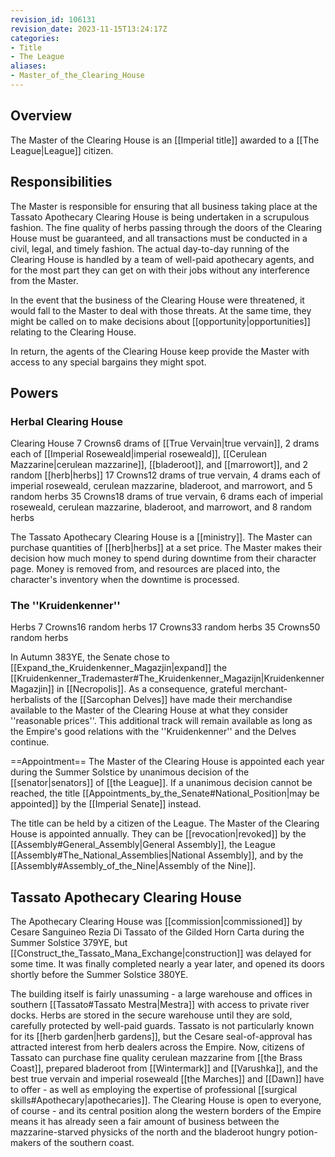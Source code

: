```yaml
---
revision_id: 106131
revision_date: 2023-11-15T13:24:17Z
categories:
- Title
- The League
aliases:
- Master_of_the_Clearing_House
---
```


## Overview
The Master of the Clearing House is an [[Imperial title]] awarded to a [[The League|League]] citizen. 
## Responsibilities
The Master is responsible for ensuring that all business taking place at the Tassato Apothecary Clearing House is being undertaken in a scrupulous fashion. The fine quality of herbs passing through the doors of the Clearing House must be guaranteed, and all transactions must be conducted in a civil, legal, and timely fashion. The actual day-to-day running of the Clearing House is handled by a team of well-paid apothecary agents, and for the most part they can get on with their jobs without any interference from the Master. 

In the event that the business of the Clearing House were threatened, it would fall to the Master to deal with those threats. At the same time, they might be called on to make decisions about [[opportunity|opportunities]] relating to the Clearing House. 

In return, the agents of the Clearing House keep provide the Master with access to any special bargains they might spot.

## Powers
### Herbal Clearing House

Clearing House
7 Crowns6 drams of [[True Vervain|true vervain]], 2 drams each of [[Imperial Roseweald|imperial roseweald]], [[Cerulean Mazzarine|cerulean mazzarine]], [[bladeroot]], and [[marrowort]], and 2 random [[herb|herbs]]
17 Crowns12 drams of true vervain, 4 drams each of imperial roseweald, cerulean mazzarine, bladeroot, and marrowort, and 5 random herbs
35 Crowns18 drams of true vervain, 6 drams each of imperial roseweald, cerulean mazzarine, bladeroot, and marrowort, and 8 random herbs


The Tassato Apothecary Clearing House is a [[ministry]]. The Master can purchase quantities of [[herb|herbs]] at a set price. The Master makes their decision how much money to spend during downtime from their character page. Money is removed from, and resources are placed into, the character's inventory when the downtime is processed.
### The ''Kruidenkenner''

Herbs
7 Crowns16 random herbs
17 Crowns33 random herbs
35 Crowns50 random herbs

In Autumn 383YE, the Senate chose to [[Expand_the_Kruidenkenner_Magazjin|expand]] the [[Kruidenkenner_Trademaster#The_Kruidenkenner_Magazijn|Kruidenkenner Magazjin]] in [[Necropolis]]. As a consequence, grateful merchant-herbalists of the [[Sarcophan Delves]] have made their merchandise available to the Master of the Clearing House at what they consider ''reasonable prices''. This additional track will remain available as long as the Empire's good relations with the ''Kruidenkenner'' and the Delves continue.

==Appointment== 
The Master of the Clearing House is appointed each year during the Summer Solstice by unanimous decision of the [[senator|senators]] of [[the League]]. If a unanimous decision cannot be reached, the title [[Appointments_by_the_Senate#National_Position|may be appointed]] by the [[Imperial Senate]] instead. 

The title can be held by a citizen of the League. The Master of the Clearing House is appointed annually. They can be [[revocation|revoked]] by the [[Assembly#General_Assembly|General Assembly]], the League [[Assembly#The_National_Assemblies|National Assembly]], and by the [[Assembly#Assembly_of_the_Nine|Assembly of the Nine]]. 
## Tassato Apothecary Clearing House
The Apothecary Clearing House was [[commission|commissioned]] by Cesare Sanguineo Rezia Di Tassato of the Gilded Horn Carta during the Summer Solstice 379YE, but [[Construct_the_Tassato_Mana_Exchange|construction]] was delayed for some time. It was finally completed nearly a year later, and opened its doors shortly before the Summer Solstice 380YE. 

The building itself is fairly unassuming - a large warehouse and offices in southern [[Tassato#Tassato Mestra|Mestra]] with access to private river docks. Herbs are stored in the secure warehouse until they are sold, carefully protected by well-paid guards. Tassato is not particularly known for its [[herb garden|herb gardens]], but the Cesare seal-of-approval has attracted interest from herb dealers across the Empire. Now, citizens of Tassato can purchase fine quality cerulean mazzarine from [[the Brass Coast]], prepared bladeroot from [[Wintermark]] and [[Varushka]], and the best true vervain and imperial roseweald [[the Marches]] and [[Dawn]] have to offer - as well as employing the expertise of professional [[surgical skills#Apothecary|apothecaries]]. The Clearing House is open to everyone, of course - and its central position along the western borders of the Empire means it has already seen a fair amount of business between the mazzarine-starved physicks of the north and the bladeroot hungry potion-makers of the southern coast.



